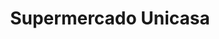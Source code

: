 ---
title: "Supermercado Unicasa"
url: /caracas/supermercado-unicasa-av-lago-de-valencia/
shop: Supermarkt
---